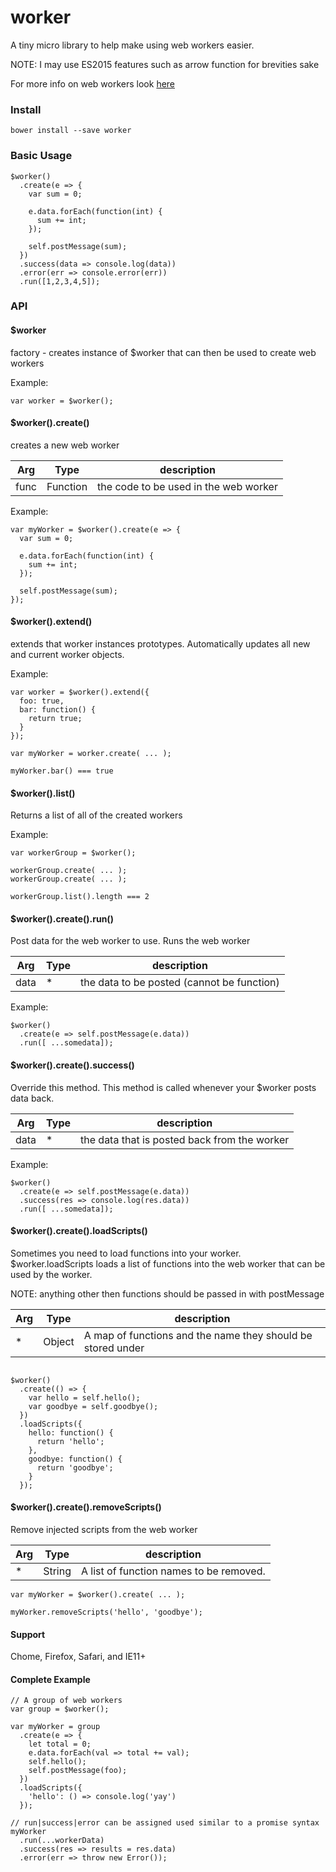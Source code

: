 # worker

A tiny micro library to help make using web workers easier.

NOTE: I may use ES2015 features such as arrow function for brevities sake

For more info on web workers look [here](https://developer.mozilla.org/en-US/docs/Web/API/Web_Workers_API/Using_web_workers)

### Install

```
bower install --save worker
```

### Basic Usage

```JS
$worker()
  .create(e => {
    var sum = 0;
    
    e.data.forEach(function(int) {
      sum += int;
    });
    
    self.postMessage(sum);
  })
  .success(data => console.log(data))
  .error(err => console.error(err))
  .run([1,2,3,4,5]);
```

### API

#### $worker
factory - creates instance of $worker that can then be used to create web workers

Example:
```JS
var worker = $worker();
```

#### $worker().create()
creates a new web worker

| Arg     | Type    | description |
| --------|---------|-------|
| func  | Function   | the code to be used in the web worker    |

Example:
```JS
var myWorker = $worker().create(e => {
  var sum = 0;
  
  e.data.forEach(function(int) {
    sum += int;
  });
  
  self.postMessage(sum);
});
```

#### $worker().extend()
extends that worker instances prototypes. Automatically updates all new and current worker objects.

Example:
```JS
var worker = $worker().extend({
  foo: true,
  bar: function() {
    return true;
  }
});

var myWorker = worker.create( ... );

myWorker.bar() === true
```

#### $worker().list()
Returns a list of all of the created workers

Example:
```JS
var workerGroup = $worker();

workerGroup.create( ... );
workerGroup.create( ... );

workerGroup.list().length === 2
```

#### $worker().create().run()
Post data for the web worker to use. Runs the web worker

| Arg     | Type    | description |
| --------|---------|-------|
| data  | * | the data to be posted (cannot be function)  |

Example:
```JS
$worker()
  .create(e => self.postMessage(e.data))
  .run([ ...somedata]);
```

#### $worker().create().success()
Override this method. This method is called whenever your $worker posts data back.

| Arg     | Type    | description |
| --------|---------|-------|
| data  | * | the data that is posted back from the worker|

Example:
```JS
$worker()
  .create(e => self.postMessage(e.data))
  .success(res => console.log(res.data))
  .run([ ...somedata]);
```

#### $worker().create().loadScripts()
Sometimes you need to load functions into your worker. $worker.loadScripts loads a list of functions into the web worker that can be used by the worker. 

NOTE: anything other then functions should be passed in with postMessage 

| Arg     | Type    | description |
| --------|---------|-------|
| *  | Object | A map of functions and the name they should be stored under  |

```JS

$worker()
  .create(() => {
    var hello = self.hello();
    var goodbye = self.goodbye();
  })
  .loadScripts({
    hello: function() {
      return 'hello';
    }, 
    goodbye: function() {
      return 'goodbye';
    }
  });
```

#### $worker().create().removeScripts()
Remove injected scripts from the web worker

| Arg     | Type    | description |
| --------|---------|-------|
| *  | String | A list of function names to be removed.  |

```JS
var myWorker = $worker().create( ... );

myWorker.removeScripts('hello', 'goodbye');
```
#### Support
Chome, Firefox, Safari, and IE11+

#### Complete Example
```JS
// A group of web workers
var group = $worker();

var myWorker = group
  .create(e => {
    let total = 0;
    e.data.forEach(val => total += val);
    self.hello();
    self.postMessage(foo);
  })
  .loadScripts({
    'hello': () => console.log('yay')
  });

// run|success|error can be assigned used similar to a promise syntax
myWorker
  .run(...workerData)
  .success(res => results = res.data)
  .error(err => throw new Error());
```



